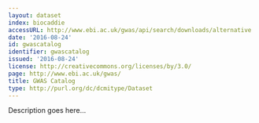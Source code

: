 ```yaml
---
layout: dataset
index: biocaddie
accessURL: http://www.ebi.ac.uk/gwas/api/search/downloads/alternative
date: '2016-08-24'
id: gwascatalog
identifier: gwascatalog
issued: '2016-08-24'
license: http://creativecommons.org/licenses/by/3.0/
page: http://www.ebi.ac.uk/gwas/
title: GWAS Catalog
type: http://purl.org/dc/dcmitype/Dataset
---
```


Description goes here...